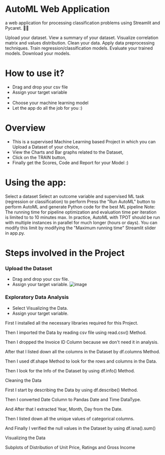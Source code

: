 # AutoML Web Application
a web application for processing classification problems using Streamlit and Pycaret. 🔎🔎

Upload your dataset.
View a summary of your dataset.
Visualize correlation matrix and values distribution.
Clean your data.
Apply data preprocessing techniques.
Train regression/classification models.
Evaluate your trained models.
Download your models.

# How to use it?
* Drag and drop your csv file
* Assign your target variable
* 
* Choose your machine learning model
* Let the app do all the job for you :)

# Overview
* This is a supervised Machine Learning based Project in which you can Upload a Dataset of your choice,
* View the Charts and Bar graphs related to the Dataset,
* Click on the TRAIN button,
* Finally get the Scores, Code and Report for your Model :)


# Using the app:
Select a dataset
Select an outcome variable and supervised ML task (regression or classification) to perform
Press the "Run AutoML" button to perform AutoML and generate Python code for the best ML pipeline
Note: The running time for pipeline optimization and evaluation time per iteration is limited to to 10 minutes max. In practice, AutoML with TPOT should be run with multiple instances in parallel for much longer (hours or days). You can modify this limit by modifying the "Maximum running time" Streamlit slider in app.py.






# Steps involved in the Project
### Upload the Dataset
  * Drag and drop your csv file.
  * Assign your target variable.
    ![image](https://github.com/karinmash/AutoML/assets/111049027/3b6ac8eb-ce69-4373-9289-364878596549)


### Exploratory Data Analysis
  * Select Visualizing the Data.
  * Assign your target variable.

First I installed all the necessary libraries required for this Project.

Then I imported the Data by reading csv file using read.csv() Method.

Then I dropped the Invoice ID Column because we don't need it in analysis.

After that I listed down all the columns in the Dataset by df.columns Method.

Then I used df.shape Method to look for the rows and columns in the Data.

Then I look for the Info of the Dataset by using df.info() Method.

Cleaning the Data

First I start by describing the Data by using df.describe() Method.

Then I converted Date Column to Pandas Date and Time DataType.

And After that I extracted Year, Month, Day from the Date.

Then I listed down all the unique values of categorical columns.

And Finally I verified the null values in the Dataset by using df.isna().sum()

Visualizing the Data

Subplots of Distribution of Unit Price, Ratings and Gross Income
 
